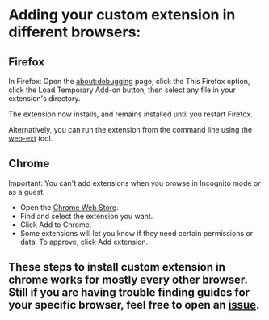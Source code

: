 # Adding your custom extension in different browsers:

## Firefox

In Firefox: Open the [about:debugging](https://firefox-source-docs.mozilla.org/devtools-user/about_colon_debugging/index.html) page, click the This Firefox option, click the Load Temporary Add-on button, then select any file in your extension's directory.

The extension now installs, and remains installed until you restart Firefox.

Alternatively, you can run the extension from the command line using the [web-ext](https://extensionworkshop.com/documentation/develop/getting-started-with-web-ext/) tool.

## Chrome
Important: You can't add extensions when you browse in Incognito mode or as a guest.
 - Open the [Chrome Web Store](https://chrome.google.com/webstore/category/extensions).
 - Find and select the extension you want.
 - Click Add to Chrome.
 - Some extensions will let you know if they need certain permissions or data. To approve, click Add extension.

## These steps to install custom extension in chrome works for mostly every other browser. Still if you are having trouble finding guides for your specific browser, feel free to open an [issue](https://github.com/yogeshxd/Gideon.ai/issues).
